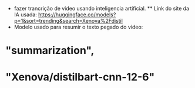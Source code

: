 * fazer trancrição de video usando inteligencia artificial.
** Link do site da IA usada: https://huggingface.co/models?p=1&sort=trending&search=Xenova%2Fdistil
* Modelo usado para resumir o texto pegado do video:
 # "summarization",
 # "Xenova/distilbart-cnn-12-6"
